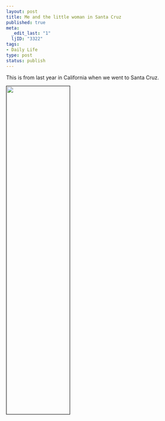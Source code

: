 ```yaml
--- 
layout: post
title: Me and the little woman in Santa Cruz
published: true
meta: 
  _edit_last: "1"
  ljID: "3322"
tags: 
- Daily Life
type: post
status: publish
---
```

This is from last year in California when we went to Santa Cruz.

<img src="http://www.arcanology.com/images/al-rebecca-booth.jpg" border="1" alt="" width="173" height="894" />
